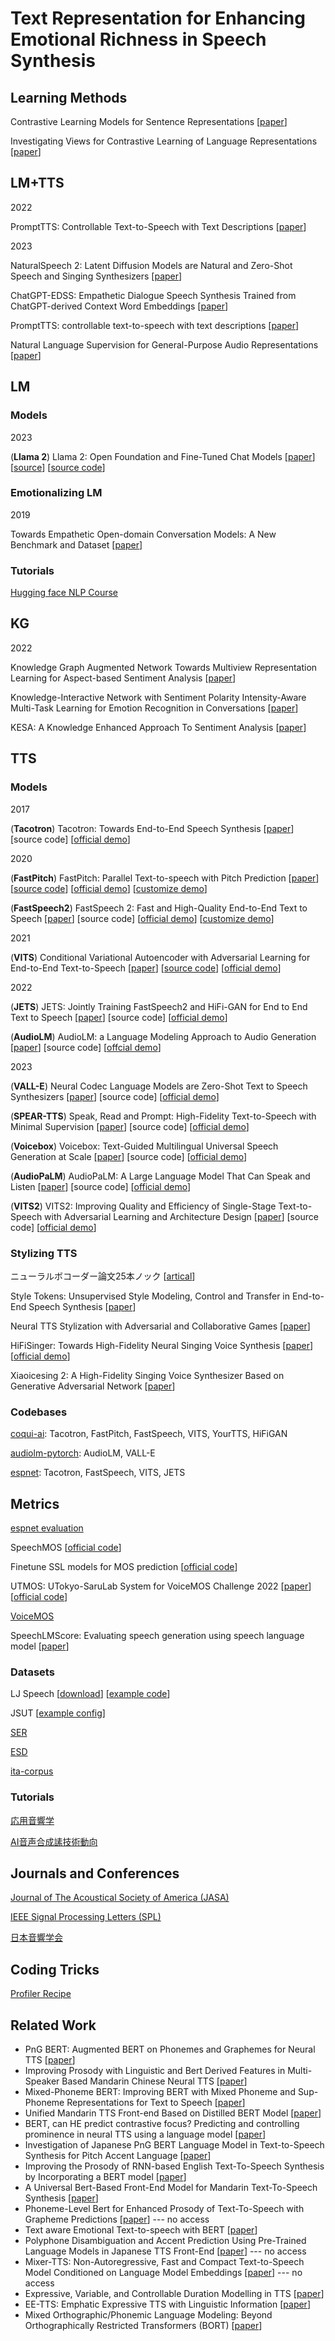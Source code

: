# Text Representation for Enhancing Emotional Richness in Speech Synthesis

## Learning Methods

Contrastive Learning Models for Sentence Representations [[paper](https://dl.acm.org/doi/pdf/10.1145/3593590)]

Investigating Views for Contrastive Learning of Language Representations [[paper](https://web.stanford.edu/class/cs224n/reports/custom_116741022.pdf)]

## LM+TTS

2022

PromptTTS: Controllable Text-to-Speech with Text Descriptions [[paper](https://arxiv.org/abs/2211.12171)]

2023

NaturalSpeech 2: Latent Diffusion Models are Natural and Zero-Shot Speech and Singing Synthesizers [[paper](https://arxiv.org/abs/2304.09116)]

ChatGPT-EDSS: Empathetic Dialogue Speech Synthesis Trained from ChatGPT-derived Context Word Embeddings [[paper](https://arxiv.org/abs/2305.13724)]

PromptTTS: controllable text-to-speech with text descriptions [[paper](https://speechresearch.github.io/prompttts/#Part%203)]

Natural Language Supervision for General-Purpose Audio Representations [[paper](https://arxiv.org/abs/2309.05767)]

## LM

### Models

2023

(**Llama 2**) Llama 2: Open Foundation and Fine-Tuned Chat Models [[paper](https://arxiv.org/abs/2307.09288)] [[source](https://ai.meta.com/resources/models-and-libraries/llama/)] [[source code](https://github.com/facebookresearch/llama)]

### Emotionalizing LM

2019

Towards Empathetic Open-domain Conversation Models: A New Benchmark and Dataset [[paper](https://aclanthology.org/P19-1534/)]

### Tutorials

[Hugging face NLP Course](https://huggingface.co/learn/nlp-course/zh-CN/chapter6/2?fw=pt)

## KG

2022

Knowledge Graph Augmented Network Towards Multiview Representation Learning for Aspect-based Sentiment Analysis [[paper](https://arxiv.org/abs/2201.04831)]

Knowledge-Interactive Network with Sentiment Polarity Intensity-Aware Multi-Task Learning for Emotion Recognition in Conversations [[paper](https://aclanthology.org/2021.findings-emnlp.245.pdf)]

KESA: A Knowledge Enhanced Approach To Sentiment Analysis [[paper](https://aclanthology.org/2022.aacl-main.58.pdf)]

## TTS

### Models

2017

(**Tacotron**) Tacotron: Towards End-to-End Speech Synthesis [[paper](https://arxiv.org/abs/1703.10135)] [source code] [[official demo](https://google.github.io/tacotron/)]

2020

(**FastPitch**) FastPitch: Parallel Text-to-speech with Pitch Prediction [[paper](https://arxiv.org/abs/2006.06873)] [[source code](https://github.com/NVIDIA/DeepLearningExamples/tree/master/PyTorch/SpeechSynthesis/FastPitch)] [[official demo](https://fastpitch.github.io/)] [[customize demo](https://huggingface.co/nvidia/tts_en_fastpitch)]

(**FastSpeech2**) FastSpeech 2: Fast and High-Quality End-to-End Text to Speech [[paper](https://arxiv.org/abs/2006.04558)] [source code] [[official demo](https://speechresearch.github.io/fastspeech2/)] [[customize demo](https://huggingface.co/facebook/fastspeech2-en-ljspeech)]

2021

(**VITS**) Conditional Variational Autoencoder with Adversarial Learning for End-to-End Text-to-Speech [[paper](https://arxiv.org/abs/2106.06103)] [[source code](https://github.com/jaywalnut310/vits)] [[official demo](https://jaywalnut310.github.io/vits-demo/index.html)]

2022

(**JETS**) JETS: Jointly Training FastSpeech2 and HiFi-GAN for End to End Text to Speech [[paper](https://arxiv.org/abs/2203.16852)] [source code] [[official demo](https://imdanboy.github.io/interspeech2022/)]

(**AudioLM**) AudioLM: a Language Modeling Approach to Audio Generation [[paper]()] [source code] [[offcial demo](https://google-research.github.io/seanet/audiolm/examples/)]

2023

(**VALL-E**) Neural Codec Language Models are Zero-Shot Text to Speech Synthesizers [[paper](https://arxiv.org/abs/2301.02111)] [source code] [[official demo](https://www.microsoft.com/en-us/research/project/vall-e-x/)]

(**SPEAR-TTS**) Speak, Read and Prompt: High-Fidelity Text-to-Speech with Minimal Supervision [[paper](https://arxiv.org/abs/2302.03540)] [source code] [[official demo](https://google-research.github.io/seanet/speartts/examples/)]

(**Voicebox**) Voicebox: Text-Guided Multilingual Universal Speech Generation at Scale [[paper](https://scontent-nrt1-1.xx.fbcdn.net/v/t39.8562-6/354636794_599417672291955_3799385851435258804_n.pdf?_nc_cat=101&ccb=1-7&_nc_sid=ad8a9d&_nc_ohc=YQ53jZfBSoMAX_-Vc2H&_nc_ht=scontent-nrt1-1.xx&oh=00_AfBI7Eq7xwLmSEDKp1wDCGVwTuNlyCALXpy_3j1ZWAM8Dg&oe=649C64F1)] [source code] [[official demo](https://voicebox.metademolab.com/)]

(**AudioPaLM**) AudioPaLM: A Large Language Model That Can Speak and Listen [[paper](https://arxiv.org/abs/2306.12925)] [source code] [[official demo](https://google-research.github.io/seanet/audiopalm/examples/)]

(**VITS2**) VITS2: Improving Quality and Efficiency of Single-Stage Text-to-Speech with Adversarial Learning and Architecture Design [[paper](https://arxiv.org/abs/2307.16430)] [source code] [[official demo](https://vits-2.github.io/demo/)]

### Stylizing TTS

ニューラルボコーダー論文25本ノック [[artical](https://qiita.com/4wavetech/items/28441857d2139aecaf6a)]

Style Tokens: Unsupervised Style Modeling, Control and Transfer in End-to-End Speech Synthesis [[paper](https://arxiv.org/pdf/1803.09017.pdf)]

Neural TTS Stylization with Adversarial and Collaborative Games [[paper](https://openreview.net/pdf?id=ByzcS3AcYX)]

HiFiSinger: Towards High-Fidelity Neural Singing Voice Synthesis [[paper](https://arxiv.org/abs/2009.01776)] [[official demo](https://speechresearch.github.io/hifisinger/)]

Xiaoicesing 2: A High-Fidelity Singing Voice Synthesizer Based on Generative Adversarial Network [[paper](https://arxiv.org/abs/2210.14666)]

### Codebases

[coqui-ai](https://github.com/coqui-ai/TTS): Tacotron, FastPitch, FastSpeech, VITS, YourTTS, HiFiGAN

[audiolm-pytorch](https://github.com/lucidrains/audiolm-pytorch): AudioLM, VALL-E

[espnet](https://github.com/espnet/espnet): Tacotron, FastSpeech, VITS, JETS

## Metrics

[espnet evaluation]()

SpeechMOS [[official code](https://github.com/tarepan/SpeechMOS)]

Finetune SSL models for MOS prediction [[official code](https://github.com/nii-yamagishilab/mos-finetune-ssl)]

UTMOS: UTokyo-SaruLab System for VoiceMOS Challenge 2022 [[paper](https://arxiv.org/abs/2204.02152)] [[official code](https://github.com/sarulab-speech/UTMOS22)]

[VoiceMOS](https://voicemos-challenge-2023.github.io/)

SpeechLMScore: Evaluating speech generation using speech language model [[paper](https://arxiv.org/abs/2212.04559)]

### Datasets

LJ Speech [[download](https://keithito.com/LJ-Speech-Dataset/)] [[example code](https://github.com/keithito/tacotron)]

JSUT [[example config](https://github.com/espnet/espnet/blob/master/egs2/jsut/tts1/conf/tuning/train_vits.yaml)]

[SER](https://superkogito.github.io/SER-datasets/)

[ESD](https://hltsingapore.github.io/ESD/index.html)

[ita-corpus](https://github.com/mmorise/ita-corpus/blob/main/recitation_transcript_utf8.txt)

### Tutorials

[応用音響学](https://www.sp.ipc.i.u-tokyo.ac.jp/~saruwatari/AA2018_02.pdf)

[AI音声合成䛾技術動向](https://drive.google.com/file/d/1w8LtI9Sz31Qb4AtdWWmuy2AYa4OZ4fNh/view)

## Journals and Conferences

[Journal of The Acoustical Society of America (JASA)](https://pubs.aip.org/asa/jel)

[IEEE Signal Processing Letters (SPL)](https://signalprocessingsociety.org/publications-resources/ieee-signal-processing-letters)

[日本音響学会](https://acoustics.jp/)

## Coding Tricks

[Profiler Recipe](https://pytorch.org/tutorials/recipes/recipes/profiler_recipe.html)

## Related Work

- PnG BERT: Augmented BERT on Phonemes and Graphemes for Neural TTS [[paper](https://arxiv.org/pdf/2103.15060.pdf)]
- Improving Prosody with Linguistic and Bert Derived Features in Multi-Speaker Based Mandarin Chinese Neural TTS [[paper](https://ieeexplore.ieee.org/abstract/document/9054337)]
- Mixed-Phoneme BERT: Improving BERT with Mixed Phoneme and Sup-Phoneme Representations for Text to Speech [[paper](https://arxiv.org/pdf/2203.17190.pdf)]
- Unified Mandarin TTS Front-end Based on Distilled BERT Model [[paper](https://arxiv.org/pdf/2012.15404.pdf)]
- BERT, can HE predict contrastive focus? Predicting and controlling prominence in neural TTS using a language model [[paper](https://arxiv.org/abs/2207.01718)]
- Investigation of Japanese PnG BERT Language Model in Text-to-Speech Synthesis for Pitch Accent Language [[paper](https://ieeexplore.ieee.org/stamp/stamp.jsp?arnumber=9829304)]
- Improving the Prosody of RNN-based English Text-To-Speech Synthesis by Incorporating a BERT model [[paper](https://storage.googleapis.com/pub-tools-public-publication-data/pdf/09d96197b11583edbc2349c29a9f0cf7777f4def.pdf)]
- A Universal Bert-Based Front-End Model for Mandarin Text-To-Speech Synthesis [[paper](https://ieeexplore.ieee.org/stamp/stamp.jsp?arnumber=9414935)]
- Phoneme-Level Bert for Enhanced Prosody of Text-To-Speech with Grapheme Predictions [[paper](https://ieeexplore.ieee.org/stamp/stamp.jsp?arnumber=10097074)] --- no access
- Text aware Emotional Text-to-speech with BERT [[paper](https://www.researchgate.net/profile/Shubham-Bansal-22/publication/363646884_Text_aware_Emotional_Text-to-speech_with_BERT/links/6337bc819cb4fe44f3f022a2/Text-aware-Emotional-Text-to-speech-with-BERT.pdf)]
- Polyphone Disambiguation and Accent Prediction Using Pre-Trained Language Models in Japanese TTS Front-End [[paper](https://ieeexplore.ieee.org/iel7/9745891/9746004/09746212.pdf)] --- no access
- Mixer-TTS: Non-Autoregressive, Fast and Compact Text-to-Speech Model Conditioned on Language Model Embeddings [[paper](https://ieeexplore.ieee.org/iel7/9745891/9746004/09746107.pdf)] --- no access
- Expressive, Variable, and Controllable Duration Modelling in TTS [[paper](https://arxiv.org/pdf/2206.14165)]
- EE-TTS: Emphatic Expressive TTS with Linguistic Information [[paper](https://arxiv.org/pdf/2305.12107)]
- Mixed Orthographic/Phonemic Language Modeling: Beyond Orthographically Restricted Transformers (BORT) [[paper](https://aclanthology.org/2023.repl4nlp-1.18.pdf)]

